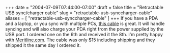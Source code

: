 +++
date = "2004-07-09T07:44:00-07:00"
draft = false
title = "Retractable USB sync/charger cable"
slug = "retractable-usb-synccharger-cable"
aliases = [
	"retractable-usb-synccharger-cable"
]
+++
If you have a PDA and a laptop, or you sync with multiple PCs, <A href="http://meritline.com/ultra-portable-retractable-cable.html" target=_blank>this cable</A> is great. It will handle syncing and will also charge your PDA right from the power supplied by the USB port. I ordered one on the 6th and received it the 8th. I'm pretty happy with <A href="http://meritline.com/" target=_blank>Meritline.com</A>. The cable was only $15 including shipping and they shipped it the same day I ordered it.